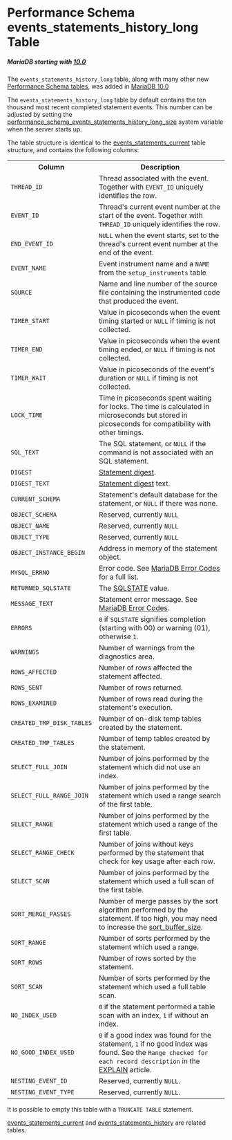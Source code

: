 # Performance Schema events_statements_history_long Table

##### MariaDB starting with [10.0](/kb/en/what-is-mariadb-100/)

The `events_statements_history_long` table, along with many other new [Performance Schema tables](/sql-statements-structure/sql-statements/administrative-sql-statements/system-tables/performance-schema/performance-schema-tables/list-of-performance-schema-tables/), was added in [MariaDB 10.0](/kb/en/what-is-mariadb-100/)

The `events_statements_history_long` table by default contains the ten thousand most recent completed statement events. This number can be adjusted by setting the [performance_schema_events_statements_history_long_size](/kb/en/performance-schema-system-variables/#performance_schema_events_statements_history_long_size) system variable when the server starts up.

The table structure is identical to the [events_statements_current](/sql-statements-structure/sql-statements/administrative-sql-statements/system-tables/performance-schema/performance-schema-tables/performance-schema-events_statements_current-table/) table structure, and contains the following columns:

<table><tbody><tr><th>Column</th><th>Description</th></tr>
<tr><td><code>THREAD_ID</code></td><td>Thread associated with the event. Together with <code>EVENT_ID</code> uniquely identifies the row.</td></tr>
<tr><td><code>EVENT_ID</code></td><td>Thread's current event number at the start of the event. Together with <code>THREAD_ID</code> uniquely identifies the row.</td></tr>
<tr><td><code>END_EVENT_ID</code></td><td><code>NULL</code> when the event starts, set to the thread's current event number at the end of the event.</td></tr>
<tr><td><code>EVENT_NAME</code></td><td>Event instrument name and a <code>NAME</code> from the <code>setup_instruments</code> table</td></tr>
<tr><td><code>SOURCE</code></td><td>Name and line number of the source file containing the instrumented code that produced the event.</td></tr>
<tr><td><code>TIMER_START</code></td><td>Value in picoseconds when the event timing started or <code>NULL</code> if timing is not collected.</td></tr>
<tr><td><code>TIMER_END</code></td><td>Value in picoseconds when the event timing ended, or <code>NULL</code> if timing is not collected.</td></tr>
<tr><td><code>TIMER_WAIT</code></td><td>Value in picoseconds of the event's duration or <code>NULL</code> if timing is not collected.</td></tr>
<tr><td><code>LOCK_TIME</code></td><td>Time in picoseconds spent waiting for locks. The time is calculated in microseconds but stored in picoseconds for compatibility with other timings.</td></tr>
<tr><td><code>SQL_TEXT</code></td><td>The SQL statement, or <code>NULL</code> if the command is not associated with an SQL statement.</td></tr>
<tr><td><code>DIGEST</code></td><td><a href="/kb/en/performance-schema-digests/">Statement digest</a>.</td></tr>
<tr><td><code>DIGEST_TEXT</code></td><td><a href="/kb/en/performance-schema-digests/">Statement digest</a> text.</td></tr>
<tr><td><code>CURRENT_SCHEMA</code></td><td>Statement's default database for the statement, or <code>NULL</code> if there was none.</td></tr>
<tr><td><code>OBJECT_SCHEMA</code></td><td>Reserved, currently <code>NULL</code></td></tr>
<tr><td><code>OBJECT_NAME</code></td><td>Reserved, currently <code>NULL</code></td></tr>
<tr><td><code>OBJECT_TYPE</code></td><td>Reserved, currently <code>NULL</code></td></tr>
<tr><td><code>OBJECT_INSTANCE_BEGIN</code></td><td>Address in memory of the statement object.</td></tr>
<tr><td><code>MYSQL_ERRNO</code></td><td>Error code. See <a href="/kb/en/mariadb-error-codes/">MariaDB Error Codes</a> for a full list.</td></tr>
<tr><td><code>RETURNED_SQLSTATE</code></td><td>The <a href="/kb/en/sqlstate/">SQLSTATE</a> value.</td></tr>
<tr><td><code>MESSAGE_TEXT</code></td><td>Statement error message. See <a href="/kb/en/mariadb-error-codes/">MariaDB Error Codes</a>.</td></tr>
<tr><td><code>ERRORS</code></td><td><code>0</code> if <code>SQLSTATE</code> signifies completion (starting with 00) or warning (01), otherwise <code>1</code>.</td></tr>
<tr><td><code>WARNINGS</code></td><td>Number of warnings from the diagnostics area.</td></tr>
<tr><td><code>ROWS_AFFECTED</code></td><td>Number of rows affected the statement affected.</td></tr>
<tr><td><code>ROWS_SENT</code></td><td>Number of rows returned.</td></tr>
<tr><td><code>ROWS_EXAMINED</code></td><td>Number of rows read during the statement's execution.</td></tr>
<tr><td><code>CREATED_TMP_DISK_TABLES</code></td><td>Number of on-disk temp tables created by the statement.</td></tr>
<tr><td><code>CREATED_TMP_TABLES</code></td><td>Number of temp tables created by the statement.</td></tr>
<tr><td><code>SELECT_FULL_JOIN</code></td><td>Number of joins performed by the statement which did not use an index.</td></tr>
<tr><td><code>SELECT_FULL_RANGE_JOIN</code></td><td>Number of joins performed by the statement which used a range search of the first table.</td></tr>
<tr><td><code>SELECT_RANGE</code></td><td>Number of joins performed by the statement which used a range of the first table.</td></tr>
<tr><td><code>SELECT_RANGE_CHECK</code></td><td>Number of joins without keys performed by the statement that check for key usage after each row.</td></tr>
<tr><td><code>SELECT_SCAN</code></td><td>Number of joins performed by the statement which used a full scan of the first table.</td></tr>
<tr><td><code>SORT_MERGE_PASSES</code></td><td>Number of merge passes by the sort algorithm performed by the statement. If too high, you may need to increase the <a href="/kb/en/server-system-variables/#sort_buffer_size">sort_buffer_size</a>.</td></tr>
<tr><td><code>SORT_RANGE</code></td><td>Number of sorts performed by the statement which used a range.</td></tr>
<tr><td><code>SORT_ROWS</code></td><td>Number of rows sorted by the statement.</td></tr>
<tr><td><code>SORT_SCAN</code></td><td>Number of sorts performed by the statement which used a full table scan.</td></tr>
<tr><td><code>NO_INDEX_USED</code></td><td><code>0</code> if the statement performed a table scan with an index, <code>1</code> if without an index.</td></tr>
<tr><td><code>NO_GOOD_INDEX_USED</code></td><td><code>0</code> if a good index was found for the statement, <code>1</code> if no good index was found. See the <code>Range checked for each record description</code> in the <a href="/kb/en/explain/">EXPLAIN</a> article.</td></tr>
<tr><td><code>NESTING_EVENT_ID</code></td><td>Reserved, currently <code>NULL</code>.</td></tr>
<tr><td><code>NESTING_EVENT_TYPE</code></td><td>Reserved, currently <code>NULL</code>.</td></tr>
</tbody></table>

It is possible to empty this table with a `TRUNCATE TABLE` statement.

[events_statements_current](/sql-statements-structure/sql-statements/administrative-sql-statements/system-tables/performance-schema/performance-schema-tables/performance-schema-events_statements_current-table/) and [events_statements_history](/sql-statements-structure/sql-statements/administrative-sql-statements/system-tables/performance-schema/performance-schema-tables/performance-schema-events_statements_history-table/) are related tables.